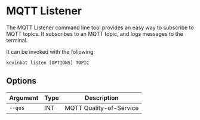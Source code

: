 # MQTT Listener

The MQTT Listener command line tool provides an easy way to subscribe to MQTT topics. 
It subscribes to an MQTT topic, and logs messages to the terminal.

It can be invoked with the following:

```console
kevinbot listen [OPTIONS] TOPIC
```

## Options

| Argument | Type | Description             |
| -------- | ---- | ----------------------- |
| `--qos`  | INT  | MQTT Quality-of-Service |